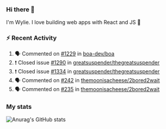 ### Hi there 👋

I'm Wylie. I love building web apps with React and JS :raised_hands: 


### :zap: Recent Activity

<!--START_SECTION:activity-->
1. 🗣 Commented on [#1229](https://github.com/boa-dev/boa/issues/1229) in [boa-dev/boa](https://github.com/boa-dev/boa)
2. ❗️ Closed issue [#1290](https://github.com/greatsuspender/thegreatsuspender/issues/1290) in [greatsuspender/thegreatsuspender](https://github.com/greatsuspender/thegreatsuspender)
3. ❗️ Closed issue [#1334](https://github.com/greatsuspender/thegreatsuspender/issues/1334) in [greatsuspender/thegreatsuspender](https://github.com/greatsuspender/thegreatsuspender)
4. 🗣 Commented on [#242](https://github.com/themoonisacheese/2bored2wait/issues/242) in [themoonisacheese/2bored2wait](https://github.com/themoonisacheese/2bored2wait)
5. 🗣 Commented on [#235](https://github.com/themoonisacheese/2bored2wait/issues/235) in [themoonisacheese/2bored2wait](https://github.com/themoonisacheese/2bored2wait)
<!--END_SECTION:activity-->

### My stats

![Anurag's GitHub stats](https://github-readme-stats.vercel.app/api?username=wylie39&count_private=true&show_icons=true&theme=vue-dark)


